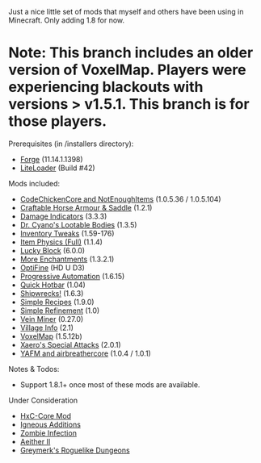 Just a nice little set of mods that myself and others have been using in Minecraft. Only adding 1.8 for now.

# Note: This branch includes an older version of VoxelMap. Players were experiencing blackouts with versions > v1.5.1. This branch is for those players.

Prerequisites (in /installers directory):

* [Forge](http://files.minecraftforge.net) (11.14.1.1398)
* [LiteLoader](http://www.minecraftforum.net/forums/mapping-and-modding/minecraft-mods/1290155-liteloader-for-minecraft-1-7-10) (Build #42)

Mods included:

* [CodeChickenCore and NotEnoughItems](http://www.minecraftforum.net/forums/mapping-and-modding/minecraft-mods/1279956-chickenbones-mods) (1.0.5.36 / 1.0.5.104)
* [Craftable Horse Armour & Saddle](http://www.curse.com/mc-mods/minecraft/224841-craftable-horse-armour-saddle) (1.2.1)
* [Damage Indicators](http://www.minecraftforum.net/forums/mapping-and-modding/minecraft-mods/1286538-hit-splat-damage-indicators) (3.3.3)
* [Dr. Cyano's Lootable Bodies](http://www.minecraftforum.net/forums/mapping-and-modding/minecraft-mods/2298198-dr-cyanos-lootable-bodies) (1.3.5)
* [Inventory Tweaks](http://www.minecraftforum.net/forums/mapping-and-modding/minecraft-mods/1288184-inventory-tweaks) (1.59-176)
* [Item Physics (Full)](http://www.minecraftforum.net/forums/mapping-and-modding/minecraft-mods/2076336-itemphysic) (1.1.4)
* [Lucky Block](http://www.minecraftforum.net/forums/mapping-and-modding/minecraft-mods/1292247-lucky-block) (6.0.0)
* [More Enchantments](http://www.minecraftforum.net/forums/mapping-and-modding/minecraft-mods/1445082-more-enchantments) (1.3.2.1)
* [OptiFine](http://optifine.net) (HD U D3)
* [Progressive Automation](http://www.minecraftforum.net/forums/mapping-and-modding/minecraft-mods/2076388-progressive-automation) (1.6.15)
* [Quick Hotbar](http://www.quickhotbar.com) (1.04)
* [Shipwrecks!](http://www.minecraftforum.net/forums/mapping-and-modding/minecraft-mods/1291627-shipwrecks) (1.6.3)
* [Simple Recipes](http://www.wuppy29.com/minecraft/category/simple-recipes/) (1.9.0)
* [Simple Refinement](http://www.curse.com/mc-mods/minecraft/227221-simple-refinement) (1.0)
* [Vein Miner](http://www.minecraftforum.net/forums/mapping-and-modding/minecraft-mods/1292260-1-5-x-1-6-x-vein-miner) (0.27.0)
* [Village Info](http://chunkbase.com/mods/village-info) (2.1)
* [VoxelMap](http://minecraft.curseforge.com/mc-mods/225179-voxelmap) (1.5.12b)
* [Xaero's Special Attacks](http://www.planetminecraft.com/mod/forge164xaeros-special-attacks-v100/) (2.0.1)
* [YAFM and airbreathercore](http://www.minecraftforum.net/forums/mapping-and-modding/minecraft-mods/1292539-yafm-yet-another-food-mod) (1.0.4 / 1.0.1)

Notes & Todos:

* Support 1.8.1+ once most of these mods are available.

Under Consideration

* [HxC-Core Mod](http://www.minecraftforum.net/forums/mapping-and-modding/minecraft-mods/2351391-hxc-mods)
* [Igneous Additions](http://www.minecraftforum.net/forums/mapping-and-modding/minecraft-mods/2357019-igneous-additions)
* [Zombie Infection](http://www.curse.com/mc-mods/minecraft/227518-zombie-infection)
* [Aeither II](http://www.aetherii.com)
* [Greymerk's Roguelike Dungeons](http://www.minecraftforum.net/forums/mapping-and-modding/minecraft-mods/1290238-roguelike-dungeons)